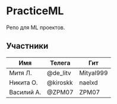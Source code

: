 # PracticeML
Репо для ML проектов.

## Участники
| Имя  | Телега   | Гит       |
|------|---------|-----------|
| Митя Л. | @de_litv | Mityal999 |
| Никита О. | @kiroskk | naelxd |
| Василий А.| @ZPM07 | ZPM07 |
